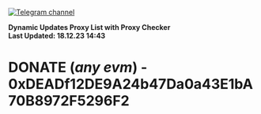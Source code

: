[![Telegram channel](https://img.shields.io/endpoint?url=https://runkit.io/damiankrawczyk/telegram-badge/branches/master?url=https://t.me/n4z4v0d)](https://t.me/n4z4v0d) 

**Dynamic Updates Proxy List with Proxy Checker**  
**Last Updated: 18.12.23 14:43**

# DONATE (_any evm_) - 0xDEADf12DE9A24b47Da0a43E1bA70B8972F5296F2
